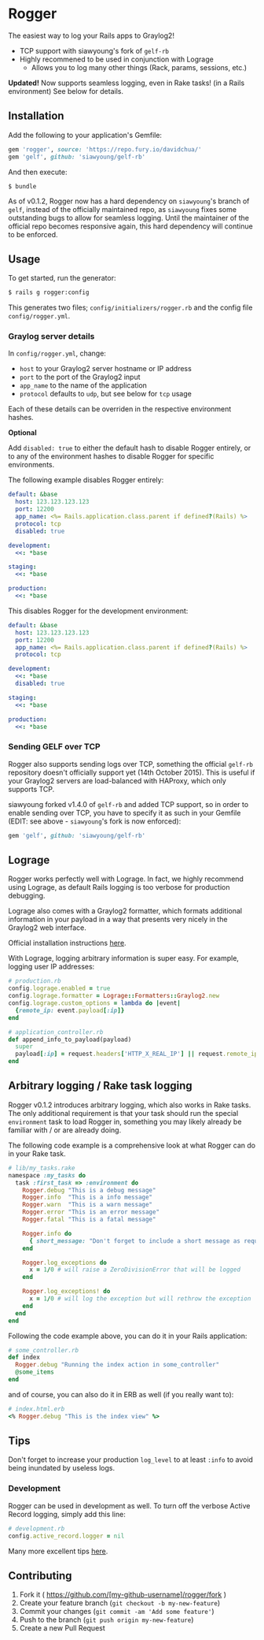 # Rogger

The easiest way to log your Rails apps to Graylog2!

- TCP support with siawyoung's fork of `gelf-rb`
- Highly recommened to be used in conjunction with Lograge
  - Allows you to log many other things (Rack, params, sessions, etc.)

**Updated!** Now supports seamless logging, even in Rake tasks! (in a Rails environment) See below for details.

## Installation

Add the following to your application's Gemfile:

```ruby
gem 'rogger', source: 'https://repo.fury.io/davidchua/'
gem 'gelf', github: 'siawyoung/gelf-rb'
```

And then execute:

```
$ bundle
```

As of v0.1.2, Rogger now has a hard dependency on `siawyoung`'s branch of `gelf`, instead of the officially maintained repo, as `siawyoung` fixes some outstanding bugs to allow for seamless logging. Until the maintainer of the official repo becomes responsive again, this hard dependency will continue to be enforced.

## Usage

To get started, run the generator:

```bash
$ rails g rogger:config
```

This generates two files; `config/initializers/rogger.rb` and the config file `config/rogger.yml`.

### Graylog server details

In `config/rogger.yml`, change:

- `host` to your Graylog2 server hostname or IP address
- `port` to the port of the Graylog2 input
- `app_name` to the name of the application
- `protocol` defaults to `udp`, but see below for `tcp` usage

Each of these details can be overriden in the respective environment hashes.

**Optional**

Add `disabled: true` to either the default hash to disable Rogger entirely, or to any of the environment hashes to disable Rogger for specific environments.

The following example disables Rogger entirely:

```yaml
default: &base
  host: 123.123.123.123
  port: 12200
  app_name: <%= Rails.application.class.parent if defined?(Rails) %>
  protocol: tcp
  disabled: true

development:
  <<: *base

staging:
  <<: *base

production:
  <<: *base
```

This disables Rogger for the development environment:

```yaml
default: &base
  host: 123.123.123.123
  port: 12200
  app_name: <%= Rails.application.class.parent if defined?(Rails) %>
  protocol: tcp

development:
  <<: *base
  disabled: true

staging:
  <<: *base

production:
  <<: *base
```

### Sending GELF over TCP

Rogger also supports sending logs over TCP, something the official `gelf-rb` repository doesn't officially support yet (14th October 2015). This is useful if your Graylog2 servers are load-balanced with HAProxy, which only supports TCP.

siawyoung forked v1.4.0 of `gelf-rb` and added TCP support, so in order to enable sending over TCP, you have to specify it as such in your Gemfile (EDIT: see above - `siawyoung`'s fork is now enforced):

```ruby
gem 'gelf', github: 'siawyoung/gelf-rb'
```

## Lograge

Rogger works perfectly well with Lograge. In fact, we highly recommend using Lograge, as default Rails logging is too verbose for production debugging.

Lograge also comes with a Graylog2 formatter, which formats additional information in your payload in a way that presents very nicely in the Graylog2 web interface.

Official installation instructions [here](https://github.com/roidrage/lograge).

With Lograge, logging arbitrary information is super easy. For example, logging user IP addresses:

```ruby
# production.rb
config.lograge.enabled = true
config.lograge.formatter = Lograge::Formatters::Graylog2.new
config.lograge.custom_options = lambda do |event|
  {remote_ip: event.payload[:ip]}
end
```

```ruby
# application_controller.rb
def append_info_to_payload(payload)
  super
  payload[:ip] = request.headers['HTTP_X_REAL_IP'] || request.remote_ip
end
```

## Arbitrary logging / Rake task logging

Rogger v0.1.2 introduces arbitrary logging, which also works in Rake tasks. The only additional requirement is that your task should run the special `environment` task to load Rogger in, something you may likely already be familiar with / or are already doing.

The following code example is a comprehensive look at what Rogger can do in your Rake task.

```ruby
# lib/my_tasks.rake
namespace :my_tasks do
  task :first_task => :environment do
    Rogger.debug "This is a debug message"
    Rogger.info  "This is a info message"
    Rogger.warn  "This is a warn message"
    Rogger.error "This is an error message"
    Rogger.fatal "This is a fatal message"

    Rogger.info do
      { short_message: "Don't forget to include a short message as required by GELF", custom_key: "This is a custom key-value pair that will be parsed by Graylog2", custom_key2: "This is a another one" }
    end

    Rogger.log_exceptions do
      x = 1/0 # will raise a ZeroDivisionError that will be logged
    end

    Rogger.log_exceptions! do
      x = 1/0 # will log the exception but will rethrow the exception
    end
  end
end
```

Following the code example above, you can do it in your Rails application:

```ruby
# some_controller.rb
def index
  Rogger.debug "Running the index action in some_controller"
  @some_items
end
```

and of course, you can also do it in ERB as well (if you really want to):

```ruby
# index.html.erb
<% Rogger.debug "This is the index view" %>
```

## Tips

Don't forget to increase your production `log_level` to at least `:info` to avoid being inundated by useless logs.

### Development

Rogger can be used in development as well. To turn off the verbose Active Record logging, simply add this line:

```ruby
# development.rb
config.active_record.logger = nil
```

Many more excellent tips [here](http://rubyjunky.com/cleaning-up-rails-4-production-logging.html).

## Contributing

1. Fork it ( https://github.com/[my-github-username]/rogger/fork )
2. Create your feature branch (`git checkout -b my-new-feature`)
3. Commit your changes (`git commit -am 'Add some feature'`)
4. Push to the branch (`git push origin my-new-feature`)
5. Create a new Pull Request
